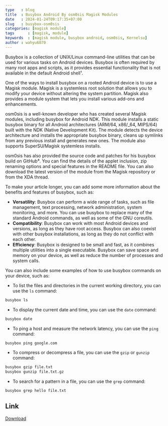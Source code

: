 ```yaml
---
type   : blog
title  : Busybox Android By osm0sis Magisk Modules
date   : 2024-01-24T09:17:35+07:00
slug   : busybox-osm0sis
categories: [magisk module]
tags      : [magisk, module]
keywords  : [magisk module, busybox android, osm0sis, Kernelsu]
author : wahyu6070
---
```





Busybox is a collection of UNIX/Linux command-line utilities that can be used for various tasks on Android devices. Busybox is often required by many root apps and scripts, as it provides essential functionality that is not available in the default Android shell¹.

One of the ways to install busybox on a rooted Android device is to use a Magisk module. Magisk is a systemless root solution that allows you to modify your device without altering the system partition. Magisk also provides a module system that lets you install various add-ons and enhancements.

osm0sis is a well-known developer who has created several Magisk modules, including busybox for Android NDK. This module installs a static busybox binary for all Android architectures (ARM/64, x86/_64, MIPS/64) built with the NDK (Native Development Kit). The module detects the device architecture and installs the appropriate busybox binary, cleans up symlinks from any previous install and generates new ones. The module also supports SuperSU/Magisk systemless installs.

osm0sis has also provided the source code and patches for his busybox build on GitHub⁴. You can find the details of the applet inclusion, zip renaming options and special features in the README file. You can also download the latest version of the module from the Magisk repository or from the XDA thread.

To make your article longer, you can add some more information about the benefits and features of busybox, such as:

- **Versatility**: Busybox can perform a wide range of tasks, such as file management, text processing, network administration, system monitoring, and more. You can use busybox to replace many of the standard Android commands, as well as some of the GNU coreutils.
- **Compatibility**: Busybox can work with most Android devices and versions, as long as they have root access. Busybox can also coexist with other busybox installations, as long as they do not conflict with each other.
- **Efficiency**: Busybox is designed to be small and fast, as it combines multiple utilities into a single executable. Busybox can save space and memory on your device, as well as reduce the number of processes and system calls.

You can also include some examples of how to use busybox commands on your device, such as:

- To list the files and directories in the current working directory, you can use the `ls` command:

```bash
busybox ls
```

- To display the current date and time, you can use the `date` command:

```bash
busybox date
```

- To ping a host and measure the network latency, you can use the `ping` command:

```bash
busybox ping google.com
```

- To compress or decompress a file, you can use the `gzip` or `gunzip` command:

```bash
busybox gzip file.txt
busybox gunzip file.txt.gz
```

- To search for a pattern in a file, you can use the `grep` command:

```bash
busybox grep hello file.txt
```


## Link

[Download](https://download60.github.io/202401/busybox-ndk-osm0sis/)

